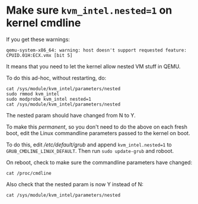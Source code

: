 # Make sure `kvm_intel.nested=1` on kernel cmdline

If you get these warnings:

    qemu-system-x86_64: warning: host doesn't support requested feature: CPUID.01H:ECX.vmx [bit 5]

It means that you need to let the kernel allow nested VM stuff in QEMU.

To do this ad-hoc, without restarting, do:

    cat /sys/module/kvm_intel/parameters/nested
    sudo rmmod kvm_intel
    sudo modprobe kvm_intel nested=1
    cat /sys/module/kvm_intel/parameters/nested

The nested param should have changed from N to Y.

To make this *permanent*, so you don't need to do the above on each fresh boot,
edit the Linux commandline parameters passed to the kernel on boot.

To do this, edit _/etc/default/grub_ and append
`kvm_intel.nested=1` to `GRUB_CMDLINE_LINUX_DEFAULT`. Then run
`sudo update-grub` and roboot.

On reboot, check to make sure the commandline parameters have changed:

    cat /proc/cmdline

Also check that the nested param is now Y instead of N:

    cat /sys/module/kvm_intel/parameters/nested
